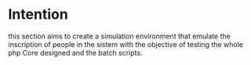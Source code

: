 # Intention

this section aims to create a simulation environment that emulate the inscription of people in the sistem with the objective
of testing the whole php Core designed and the batch scripts.